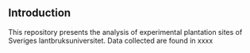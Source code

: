 ## Introduction
This repository presents the analysis of experimental plantation sites of Sveriges lantbruksuniversitet.
Data collected are found in xxxx

